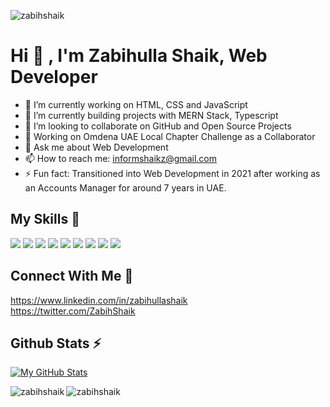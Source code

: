 <p align="left"> <img src="https://komarev.com/ghpvc/?username=zabihshaik&label=Profile%20views&color=3cb0fa&style=flat" alt="zabihshaik" /> </p>

# Hi 👋 , I'm Zabihulla Shaik, Web Developer
          
- 🔭 I’m currently working on HTML, CSS and JavaScript
- 🌱 I’m currently building projects with MERN Stack, Typescript
- 👯 I’m looking to collaborate on GitHub and Open Source Projects
- 🔭 Working on Omdena UAE Local Chapter Challenge as a Collaborator
- 💬 Ask me about Web Development
- 📫 How to reach me: informshaikz@gmail.com
- ⚡ Fun fact: Transitioned into Web Development in 2021 after working as an Accounts Manager for around 7 years in UAE.

## My Skills 🚀

![](https://img.shields.io/badge/HTML5-E34F26?style=for-the-badge&logo=html5&logoColor=white)
![](https://img.shields.io/badge/CSS3-1572B6?style=for-the-badge&logo=css3&logoColor=white)
![](https://img.shields.io/badge/JavaScript-F7DF1E?style=for-the-badge&logo=javascript&logoColor=white)
![](https://img.shields.io/badge/react-%2320232a.svg?style=for-the-badge&logo=react&logoColor=%2361DAFB)
![](https://img.shields.io/badge/Git-F05032?style=for-the-badge&logo=git&logoColor=white)
![](https://img.shields.io/badge/Redux-593D88?style=for-the-badge&logo=redux&logoColor=white)
![](https://img.shields.io/badge/Bootstrap-38B2AC?style=for-the-badge&logo=bootstrap&logoColor=white)
![](https://img.shields.io/badge/React_Router-593D88?style=for-the-badge&logo=react-router&logoColor=white)
![](https://img.shields.io/badge/Mongo_DB-38B2AC?style=for-the-badge&logo=mongodb&logoColor=white)

## Connect With Me 🔗 
https://www.linkedin.com/in/zabihullashaik   
https://twitter.com/ZabihShaik   

## Github Stats ⚡
[![My GitHub Stats](https://github-readme-stats-sigma-five.vercel.app/api/?username=zabihshaik&count_private=true&theme=tokyonight&show_icons=true&icon_color=3cb0fa)]()

<p><img align="left" src="https://github-readme-stats-sigma-five.vercel.app/api/top-langs?username=zabihshaik&show_icons=true&locale=en&layout=compact" alt="zabihshaik" /></p>
<p><img align="center" src="https://github-readme-streak-stats.herokuapp.com/?user=zabihshaik&" alt="zabihshaik" /></p>
